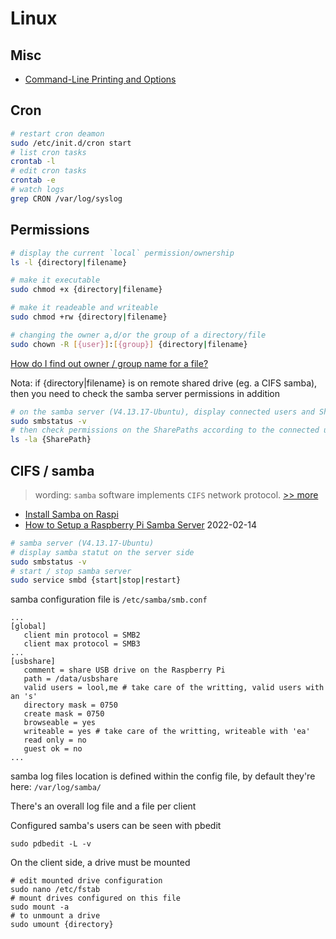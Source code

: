 # Linux

## Misc

- [Command-Line Printing and Options](https://www.cups.org/doc/options.html)

## Cron

```bash
# restart cron deamon
sudo /etc/init.d/cron start
# list cron tasks
crontab -l
# edit cron tasks
crontab -e
# watch logs
grep CRON /var/log/syslog
```

## Permissions

```bash
# display the current `local` permission/ownership
ls -l {directory|filename}

# make it executable
sudo chmod +x {directory|filename}

# make it readeable and writeable
sudo chmod +rw {directory|filename}

# changing the owner a,d/or the group of a directory/file
sudo chown -R [{user}]:[{group}] {directory|filename}
```

[How do I find out owner / group name for a file?](https://www.cyberciti.biz/faq/unix-linux-find-file-owner-name/)

Nota: if {directory|filename} is on remote shared drive (eg. a CIFS samba), then you need to check the samba server permissions in addition

```bash
# on the samba server (V4.13.17-Ubuntu), display connected users and SharePaths
sudo smbstatus -v
# then check permissions on the SharePaths according to the connected user
ls -la {SharePath}
```

## CIFS / samba 

> wording: `samba` software implements `CIFS` network protocol. [>> more](https://unix.stackexchange.com/questions/34742/cifs-vs-samba-what-are-the-differences)

- [Install Samba on Raspi](https://www.inpact-hardware.com/article/1013/transformez-votre-raspberry-pi-4-en-nas)
- [How to Setup a Raspberry Pi Samba Server](https://pimylifeup.com/raspberry-pi-samba/) 2022-02-14

```bash
# samba server (V4.13.17-Ubuntu)
# display samba statut on the server side
sudo smbstatus -v
# start / stop samba server
sudo service smbd {start|stop|restart}
```

samba configuration file is `/etc/samba/smb.conf`

```
...
[global]
   client min protocol = SMB2
   client max protocol = SMB3
...
[usbshare]
   comment = share USB drive on the Raspberry Pi
   path = /data/usbshare
   valid users = lool,me # take care of the writting, valid users with an 's'
   directory mask = 0750
   create mask = 0750
   browseable = yes
   writeable = yes # take care of the writting, writeable with 'ea'
   read only = no
   guest ok = no
...
```

samba log files location is defined within the config file, by default they're here: `/var/log/samba/`

There's an overall log file and a file per client 

Configured samba's users can be seen with pbedit
```
sudo pdbedit -L -v
```

On the client side, a drive must be mounted

```
# edit mounted drive configuration
sudo nano /etc/fstab
# mount drives configured on this file
sudo mount -a
# to unmount a drive
sudo umount {directory}

```
